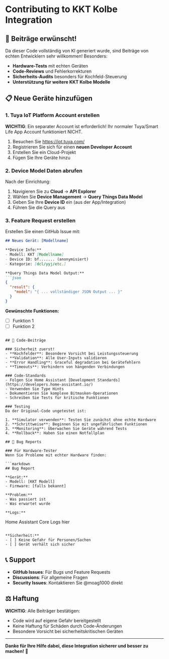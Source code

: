 # Contributing to KKT Kolbe Integration

## 🤝 Beiträge erwünscht!

Da dieser Code vollständig von KI generiert wurde, sind Beiträge von echten Entwicklern sehr willkommen! Besonders:

- **Hardware-Tests** mit echten Geräten
- **Code-Reviews** und Fehlerkorrekturen
- **Sicherheits-Audits** besonders für Kochfeld-Steuerung
- **Unterstützung für weitere KKT Kolbe Modelle**

## 📋 Neue Geräte hinzufügen

### 1. Tuya IoT Platform Account erstellen

**WICHTIG**: Ein separater Account ist erforderlich! Ihr normaler Tuya/Smart Life App Account funktioniert NICHT.

1. Besuchen Sie https://iot.tuya.com/
2. Registrieren Sie sich für einen **neuen Developer Account**
3. Erstellen Sie ein Cloud-Projekt
4. Fügen Sie Ihre Geräte hinzu

### 2. Device Model Daten abrufen

Nach der Einrichtung:

1. Navigieren Sie zu **Cloud** → **API Explorer**
2. Wählen Sie **Device Management** → **Query Things Data Model**
3. Geben Sie Ihre **Device ID** ein (aus der App/Integration)
4. Führen Sie die Query aus

### 3. Feature Request erstellen

Erstellen Sie einen GitHub Issue mit:

```markdown
## Neues Gerät: [Modellname]

**Device Info:**
- Modell: KKT [Modellname]
- Device ID: bf....... (anonymisiert)
- Kategorie: [dcl/yyj/etc.]

**Query Things Data Model Output:**
```json
{
  "result": {
    "model": "{ ... vollständiger JSON Output ... }"
  }
}
```

**Gewünschte Funktionen:**
- [ ] Funktion 1
- [ ] Funktion 2
```

## 🔧 Code-Beiträge

### Sicherheit zuerst!
- **Kochfelder**: Besondere Vorsicht bei Leistungssteuerung
- **Validation**: Alle User-Inputs validieren
- **Error Handling**: Graceful degradation bei Gerätefehlern
- **Timeouts**: Verhindern von hängenden Verbindungen

### Code-Standards
- Folgen Sie Home Assistant [Development Standards](https://developers.home-assistant.io/)
- Verwenden Sie Type Hints
- Dokumentieren Sie komplexe Bitmasken-Operationen
- Schreiben Sie Tests für kritische Funktionen

### Testing
Da der Original-Code ungetestet ist:

1. **Simulator verwenden**: Testen Sie zunächst ohne echte Hardware
2. **Schrittweise**: Beginnen Sie mit ungefährlichen Funktionen
3. **Monitoring**: Überwachen Sie Geräte während Tests
4. **Rollback**: Haben Sie einen Notfallplan

## 🐛 Bug Reports

### Für Hardware-Tester
Wenn Sie Probleme mit echter Hardware finden:

```markdown
## Bug Report

**Gerät:**
- Modell: [KKT Modell]
- Firmware: [falls bekannt]

**Problem:**
- Was passiert ist
- Was erwartet wurde

**Logs:**
```
Home Assistant Core Logs hier
```

**Sicherheit:**
- [ ] Keine Gefahr für Personen/Sachen
- [ ] Gerät verhält sich sicher
```

## 📞 Support

- **GitHub Issues**: Für Bugs und Feature Requests
- **Discussions**: Für allgemeine Fragen
- **Security Issues**: Kontaktieren Sie @moag1000 direkt

## ⚖️ Haftung

**WICHTIG**: Alle Beiträger bestätigen:
- Code wird auf eigene Gefahr bereitgestellt
- Keine Haftung für Schäden durch Code-Änderungen
- Besondere Vorsicht bei sicherheitskritischen Geräten

---

**Danke für Ihre Hilfe dabei, diese Integration sicherer und besser zu machen!** 🙏